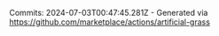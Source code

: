 Commits: 2024-07-03T00:47:45.281Z - Generated via https://github.com/marketplace/actions/artificial-grass
<br>
